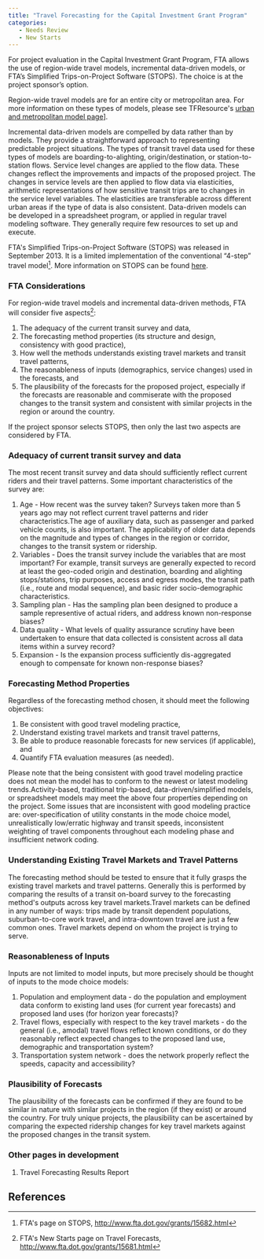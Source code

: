 ```yaml
---
title: "Travel Forecasting for the Capital Investment Grant Program"
categories:
   - Needs Review
   - New Starts
---
```


For project evaluation in the Capital Investment Grant Program, FTA allows the use of region-wide travel models, incremental data-driven models, or FTA’s Simplified Trips-on-Project Software (STOPS). The choice is at the project sponsor’s option.

Region-wide travel models are for an entire city or metropolitan area. For more information on these types of models, please see TFResource's [urban and metropolitan model page](http://tfresource.org/Urban_and_Metropolitan_Models)\].

Incremental data-driven models are compelled by data rather than by models. They provide a straightforward approach to representing predictable project situations. The types of transit travel data used for these types of models are boarding-to-alighting, origin/destination, or station-to-station flows. Service level changes are applied to the flow data. These changes reflect the improvements and impacts of the proposed project. The changes in service levels are then applied to flow data via elasticities, arithmetic representations of how sensitive transit trips are to changes in the service level variables. The elasticities are transferable across different urban areas if the type of data is also consistent. Data-driven models can be developed in a spreadsheet program, or applied in regular travel modeling software. They generally require few resources to set up and execute.

FTA's Simplified Trips-on-Project Software (STOPS) was released in September 2013. It is a limited implementation of the conventional “4-step” travel model[^1]. More information on STOPS can be found [here](http://www.fta.dot.gov/grants/15682.html).

### FTA Considerations

For region-wide travel models and incremental data-driven methods, FTA will consider five aspects[^2]:

1.  The adequacy of the current transit survey and data,
2.  The forecasting method properties (its structure and design, consistency with good practice),
3.  How well the methods understands existing travel markets and transit travel patterns,
4.  The reasonableness of inputs (demographics, service changes) used in the forecasts, and
5.  The plausibility of the forecasts for the proposed project, especially if the forecasts are reasonable and commiserate with the proposed changes to the transit system and consistent with similar projects in the region or around the country.

If the project sponsor selects STOPS, then only the last two aspects are considered by FTA.

### Adequacy of current transit survey and data

The most recent transit survey and data should sufficiently reflect current riders and their travel patterns. Some important characteristics of the survey are:

1.  Age - How recent was the survey taken? Surveys taken more than 5 years ago may not reflect current travel patterns and rider characteristics.The age of auxiliary data, such as passenger and parked vehicle counts, is also important. The applicability of older data depends on the magnitude and types of changes in the region or corridor, changes to the transit system or ridership.
2.  Variables - Does the transit survey include the variables that are most important? For example, transit surveys are generally expected to record at least the geo-coded origin and destination, boarding and alighting stops/stations, trip purposes, access and egress modes, the transit path (i.e., route and modal sequence), and basic rider socio-demographic characteristics.
3.  Sampling plan - Has the sampling plan been designed to produce a sample representive of actual riders, and address known non-response biases?
4.  Data quality - What levels of quality assurance scrutiny have been undertaken to ensure that data collected is consistent across all data items within a survey record?
5.  Expansion - Is the expansion process sufficiently dis-aggregated enough to compensate for known non-response biases?

### Forecasting Method Properties

Regardless of the forecasting method chosen, it should meet the following objectives:

1.  Be consistent with good travel modeling practice,
2.  Understand existing travel markets and transit travel patterns,
3.  Be able to produce reasonable forecasts for new services (if applicable), and
4.  Quantify FTA evaluation measures (as needed).

Please note that the being consistent with good travel modeling practice does not mean the model has to conform to the newest or latest modeling trends.Activity-based, traditional trip-based, data-driven/simplified models, or spreadsheet models may meet the above four properties depending on the project. Some issues that are inconsistent with good modeling practice are: over-specification of utility constants in the mode choice model, unrealistically low/erratic highway and transit speeds, inconsistent weighting of travel components throughout each modeling phase and insufficient network coding.

### Understanding Existing Travel Markets and Travel Patterns

The forecasting method should be tested to ensure that it fully grasps the existing travel markets and travel patterns. Generally this is performed by comparing the results of a transit on-board survey to the forecasting method's outputs across key travel markets.Travel markets can be defined in any number of ways: trips made by transit dependent populations, suburban-to-core work travel, and intra-downtown travel are just a few common ones. Travel markets depend on whom the project is trying to serve.

### Reasonableness of Inputs

Inputs are not limited to model inputs, but more precisely should be thought of inputs to the mode choice models:

1.  Population and employment data - do the population and employment data conform to existing land uses (for current year forecasts) and proposed land uses (for horizon year forecasts)?
2.  Travel flows, especially with respect to the key travel markets - do the general (i.e., amodal) travel flows reflect known conditions, or do they reasonably reflect expected changes to the proposed land use, demographic and transportation system?
3.  Transportation system network - does the network properly reflect the speeds, capacity and accessibility?

### Plausibility of Forecasts

The plausibility of the forecasts can be confirmed if they are found to be similar in nature with similar projects in the region (if they exist) or around the country. For truly unique projects, the plausibility can be ascertained by comparing the expected ridership changes for key travel markets against the proposed changes in the transit system.

### Other pages in development

1.  Travel Forecasting Results Report

References
----------

[^1]: FTA's page on STOPS, <http://www.fta.dot.gov/grants/15682.html>

[^2]: FTA's New Starts page on Travel Forecasts, <http://www.fta.dot.gov/grants/15681.html>

